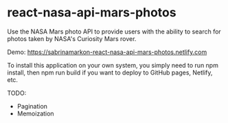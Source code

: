 # react-nasa-api-mars-photos

Use the NASA Mars photo API to provide users with the ability to search for photos taken by NASA's Curiosity Mars rover.

Demo: https://sabrinamarkon-react-nasa-api-mars-photos.netlify.com

To install this application on your own system, you simply need to run npm install, then npm run build if you want to deploy to GitHub pages, Netlify, etc.

TODO:
- Pagination
- Memoization

